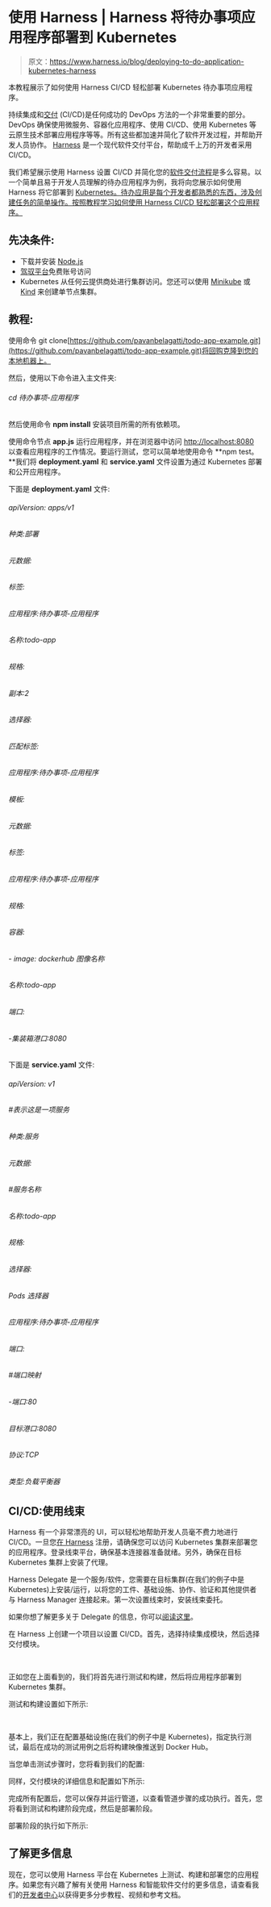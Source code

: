 # 使用 Harness | Harness 将待办事项应用程序部署到 Kubernetes

> 原文：<https://www.harness.io/blog/deploying-to-do-application-kubernetes-harness>

本教程展示了如何使用 Harness CI/CD 轻松部署 Kubernetes 待办事项应用程序。

持续集成和[交付](https://harness.io/blog/what-is-continuous-delivery) (CI/CD)是任何成功的 DevOps 方法的一个非常重要的部分。DevOps 确保使用微服务、容器化应用程序、使用 CI/CD、使用 Kubernetes 等云原生技术部署应用程序等等。所有这些都加速并简化了软件开发过程，并帮助开发人员协作。 [Harness](https://harness.io/products/continuous-delivery) 是一个现代软件交付平台，帮助成千上万的开发者采用 CI/CD。

我们希望展示使用 Harness 设置 CI/CD 并简化您的[软件交付流程](https://harness.io/blog/best-practices-software-delivery)是多么容易。以一个简单且易于开发人员理解的待办应用程序为例，我将向您展示如何使用 Harness 将它部署到 [Kubernetes。待办应用是每个开发者都熟悉的东西，涉及创建任务的简单操作。按照教程学习如何使用 Harness CI/CD 轻松部署这个应用程序。](https://docs.harness.io/category/uj8bqz9j0q-kubernetes-executions)

## 先决条件:

*   下载并安装 [Node.js](https://nodejs.org/en/download/)
*   [驾驭平台](https://app.harness.io/auth/#/signup/?utm_source=internal&utm_medium=social&utm_campaign=community&utm_content=kubernetes-toto-article&utm_term=get-started)免费账号访问
*   Kubernetes 从任何云提供商处进行集群访问。您还可以使用 [Minikube](https://minikube.sigs.k8s.io/docs/start/) 或 [Kind](https://kind.sigs.k8s.io/docs/user/quick-start/) 来创建单节点集群。

## 教程:

使用命令 git clone[https://github.com/pavanbelagatti/todo-app-example.git](https://github.com/pavanbelagatti/todo-app-example.git)将回购克隆到您的本地机器上。

然后，使用以下命令进入主文件夹:

###### cd 待办事项-应用程序

然后使用命令 **npm install** 安装项目所需的所有依赖项。

使用命令节点 **app.js** 运行应用程序，并在浏览器中访问 [http://localhost:8080](http://localhost:8080/) 以查看应用程序的工作情况。要运行测试，您可以简单地使用命令 **npm test。**我们将 **deployment.yaml** 和 **service.yaml** 文件设置为通过 Kubernetes 部署和公开应用程序。

下面是 **deployment.yaml** 文件:

###### apiVersion: apps/v1

###### 种类:部署

###### 元数据:

###### 标签:

###### 应用程序:待办事项-应用程序

###### 名称:todo-app

###### 规格:

###### 副本:2

###### 选择器:

###### 匹配标签:

###### 应用程序:待办事项-应用程序

###### 模板:

###### 元数据:

###### 标签:

###### 应用程序:待办事项-应用程序

###### 规格:

###### 容器:

###### - image: dockerhub 图像名称

###### 名称:todo-app

###### 端口:

###### -集装箱港口:8080

下面是 **service.yaml** 文件:

###### apiVersion: v1

###### #表示这是一项服务

###### 种类:服务

###### 元数据:

###### #服务名称

###### 名称:todo-app

###### 规格:

###### 选择器:

###### Pods 选择器

###### 应用程序:待办事项-应用程序

###### 端口:

###### #端口映射

###### -端口:80

###### 目标港口:8080

###### 协议:TCP

###### 类型:负载平衡器

## CI/CD:使用线束

Harness 有一个非常漂亮的 UI，可以轻松地帮助开发人员毫不费力地进行 CI/CD。一旦您[在 Harness](https://app.harness.io/auth/#/signup/) 注册，请确保您可以访问 Kubernetes 集群来部署您的应用程序。登录线束平台，确保基本连接器准备就绪。另外，确保在目标 Kubernetes 集群上安装了代理。

Harness Delegate 是一个服务/软件，您需要在目标集群(在我们的例子中是 Kubernetes)上安装/运行，以将您的工件、基础设施、协作、验证和其他提供者与 Harness Manager 连接起来。第一次设置线束时，安装线束委托。

如果你想了解更多关于 Delegate 的信息，你可以[阅读这里](https://docs.harness.io/article/2k7lnc7lvl-delegates-overview)。

在 Harness 上创建一个项目以设置 CI/CD。首先，选择持续集成模块，然后选择交付模块。

‍

正如您在上面看到的，我们将首先进行测试和构建，然后将应用程序部署到 Kubernetes 集群。

测试和构建设置如下所示:

‍

基本上，我们正在配置基础设施(在我们的例子中是 Kubernetes)，指定执行测试，最后在成功的测试用例之后将构建映像推送到 Docker Hub。

当您单击测试步骤时，您将看到我们的配置:

同样，交付模块的详细信息和配置如下所示:

完成所有配置后，您可以保存并运行管道，以查看管道步骤的成功执行。首先，您将看到测试和构建阶段完成，然后是部署阶段。

部署阶段的执行如下所示:

## 了解更多信息

现在，您可以使用 Harness 平台在 Kubernetes 上测试、构建和部署您的应用程序。如果您有兴趣了解有关使用 Harness 和智能软件交付的更多信息，请查看我们的[开发者中心](https://developer.harness.io/)以获得更多分步教程、视频和参考文档。

‍